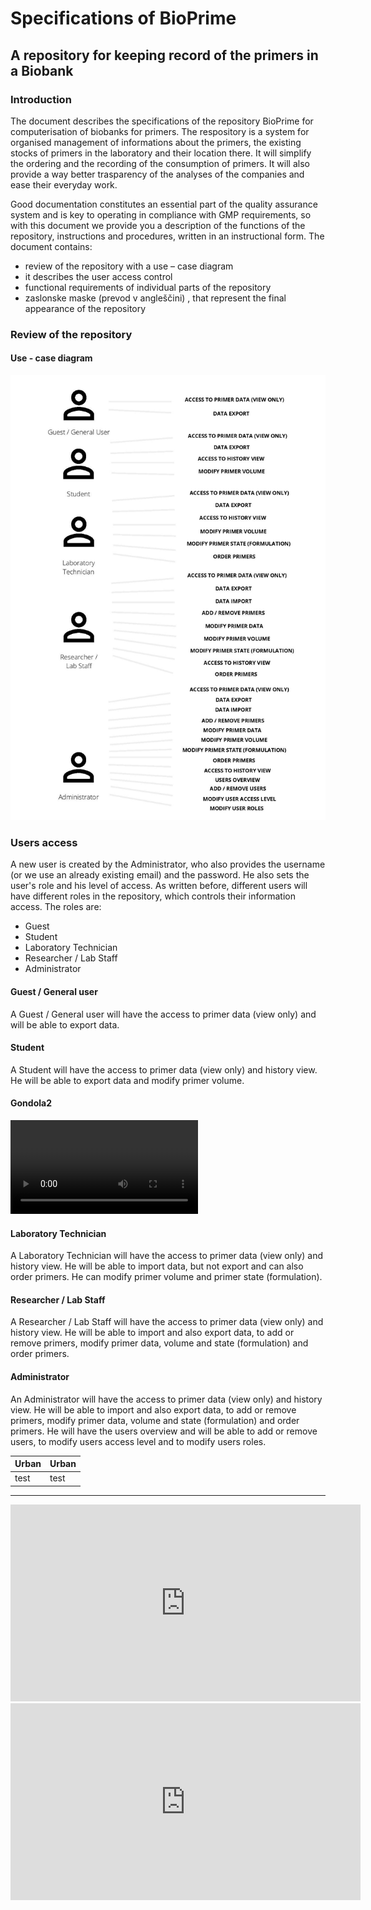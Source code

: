 ﻿
# Specifications of BioPrime

## A repository for keeping record of the primers in a Biobank

### Introduction

The document describes the specifications of the repository BioPrime for computerisation of biobanks for primers. The respository is a system for organised management of informations about the primers, the existing stocks of primers in the laboratory and their location there. It will simplify the ordering and the recording of the consumption of primers. It will also provide a way better trasparency of the analyses of the companies and ease their everyday work.

Good documentation constitutes an essential part of the quality assurance system and is key to operating in compliance with GMP requirements, so with this document we provide you a description of the functions of the repository, instructions and procedures, written in an instructional form. The document contains:

* review of the repository with a use – case diagram
* it describes the user access control
* functional requirements of individual parts of the repository
* zaslonske maske (prevod v angleščini) , that represent the final appearance of the repository

### Review of the repository

#### Use - case diagram

![userTypes](./userTypes.jpeg)

### Users access

A new user is created by the Administrator, who also provides the username (or we use an already existing email) and the password. He also sets the user's role and his level of access.  As written before, different users will have different roles in the repository, which controls their information access. The roles are:

* Guest
* Student
* Laboratory Technician
* Researcher / Lab Staff
* Administrator

#### Guest / General user

A Guest / General user will have the access to primer data (view only) and will be able to export data.

#### Student

A Student will have the access to primer data (view only) and history view. He will be able to export data and modify primer volume.

#### Gondola2

<video controls="true" autoplay allowfullscreen="true">
<source src="gondola.webm" type="video/webm">
</video>

#### Laboratory Technician

A Laboratory Technician will have the access to primer data (view only) and history view. He will be able to import data, but not export and can also order primers. He can modify primer volume and  primer state (formulation).

#### Researcher / Lab Staff

A Researcher / Lab Staff will have the access to primer data (view only) and history view. He will be able to import and also export data, to add or remove primers, modify primer data, volume and state (formulation) and order primers.

#### Administrator

An Administrator will have the access to primer data (view only) and history view. He will be able to import and also export data, to add or remove primers, modify primer data, volume and state (formulation) and order primers. He will have the users overview and will be able to add or remove users, to modify users access level and to modify users roles.

| Urban | Urban |
|-------|-------|
| test  | test  |

-------------

<iframe width="560" height="315" src="https://www.youtube.com/embed/uzvcztUmMwA" frameborder="0" allow="accelerometer; autoplay; encrypted-media; gyroscope; picture-in-picture" allowfullscreen></iframe>

<iframe width="560" height="315" src="https://www.youtube.com/embed/7I0dlovDgZM" frameborder="0" allow="accelerometer; autoplay; encrypted-media; gyroscope; picture-in-picture" allowfullscreen></iframe>
